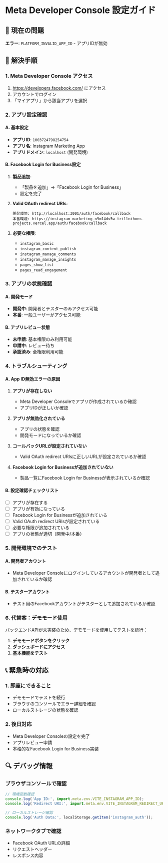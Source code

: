 # Meta Developer Console 設定ガイド

## 🚨 現在の問題
**エラー**: `PLATFORM_INVALID_APP_ID` - アプリIDが無効

## 🔧 解決手順

### 1. Meta Developer Console アクセス
1. https://developers.facebook.com/ にアクセス
2. アカウントでログイン
3. 「マイアプリ」から該当アプリを選択

### 2. アプリ設定確認

#### A. 基本設定
- **アプリID**: `1003724798254754`
- **アプリ名**: Instagram Marketing App
- **アプリドメイン**: `localhost` (開発環境)

#### B. Facebook Login for Business設定
1. **製品追加**:
   - 「製品を追加」→「Facebook Login for Business」
   - 設定を完了

2. **Valid OAuth redirect URIs**:
   ```
   開発環境: http://localhost:3001/auth/facebook/callback
   本番環境: https://instagram-marketing-n9m14dv5w-trillnihons-projects.vercel.app/auth/facebook/callback
   ```

3. **必要な権限**:
   - `instagram_basic`
   - `instagram_content_publish`
   - `instagram_manage_comments`
   - `instagram_manage_insights`
   - `pages_show_list`
   - `pages_read_engagement`

### 3. アプリの状態確認

#### A. 開発モード
- **開発中**: 開発者とテスターのみアクセス可能
- **本番**: 一般ユーザーがアクセス可能

#### B. アプリレビュー状態
- **未申請**: 基本権限のみ利用可能
- **申請中**: レビュー待ち
- **承認済み**: 全権限利用可能

### 4. トラブルシューティング

#### A. App ID無効エラーの原因
1. **アプリが存在しない**
   - Meta Developer Consoleでアプリが作成されているか確認
   - アプリIDが正しいか確認

2. **アプリが無効化されている**
   - アプリの状態を確認
   - 開発モードになっているか確認

3. **コールバックURLが設定されていない**
   - Valid OAuth redirect URIsに正しいURLが設定されているか確認

4. **Facebook Login for Businessが追加されていない**
   - 製品一覧にFacebook Login for Businessが表示されているか確認

#### B. 設定確認チェックリスト
- [ ] アプリが存在する
- [ ] アプリが有効になっている
- [ ] Facebook Login for Businessが追加されている
- [ ] Valid OAuth redirect URIsが設定されている
- [ ] 必要な権限が追加されている
- [ ] アプリの状態が適切（開発中/本番）

### 5. 開発環境でのテスト

#### A. 開発者アカウント
- Meta Developer Consoleにログインしているアカウントが開発者として追加されているか確認

#### B. テスターアカウント
- テスト用のFacebookアカウントがテスターとして追加されているか確認

### 6. 代替案：デモモード使用

バックエンドAPIが未実装のため、デモモードを使用してテストを続行：

1. **デモモードボタンをクリック**
2. **ダッシュボードにアクセス**
3. **基本機能をテスト**

## 📞 緊急時の対応

### 1. 即座にできること
- デモモードでテストを続行
- ブラウザのコンソールでエラー詳細を確認
- ローカルストレージの状態を確認

### 2. 後日対応
- Meta Developer Consoleの設定を完了
- アプリレビュー申請
- 本格的なFacebook Login for Business実装

## 🔍 デバッグ情報

### ブラウザコンソールで確認
```javascript
// 環境変数確認
console.log('App ID:', import.meta.env.VITE_INSTAGRAM_APP_ID);
console.log('Redirect URI:', import.meta.env.VITE_INSTAGRAM_REDIRECT_URI);

// ローカルストレージ確認
console.log('Auth Data:', localStorage.getItem('instagram_auth'));
```

### ネットワークタブで確認
- Facebook OAuth URLの詳細
- リクエストヘッダー
- レスポンス内容 